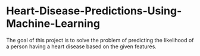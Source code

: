 # Heart-Disease-Predictions-Using-Machine-Learning
The goal of this project is to solve the problem of predicting the likelihood of a person having a heart disease based on the given features.
